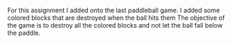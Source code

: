 For this assignment I added onto the last paddleball game. I added some colored blocks that are destroyed when the ball hits them
The objective of the game is to destroy all the colored blocks and not let the ball fall below the paddle.
